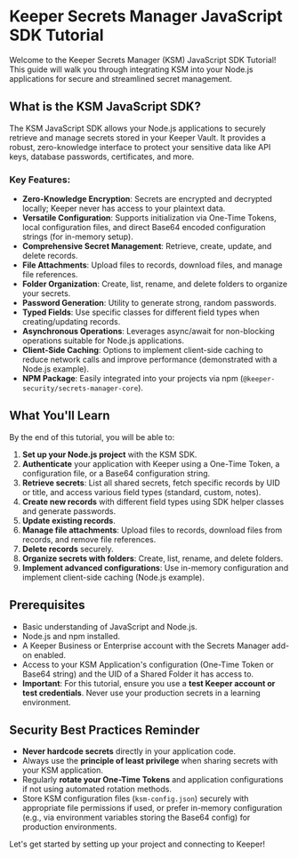 # Keeper Secrets Manager JavaScript SDK Tutorial

Welcome to the Keeper Secrets Manager (KSM) JavaScript SDK Tutorial! This guide will walk you through integrating KSM into your Node.js applications for secure and streamlined secret management.

## What is the KSM JavaScript SDK?

The KSM JavaScript SDK allows your Node.js applications to securely retrieve and manage secrets stored in your Keeper Vault. It provides a robust, zero-knowledge interface to protect your sensitive data like API keys, database passwords, certificates, and more.

### Key Features:
- **Zero-Knowledge Encryption**: Secrets are encrypted and decrypted locally; Keeper never has access to your plaintext data.
- **Versatile Configuration**: Supports initialization via One-Time Tokens, local configuration files, and direct Base64 encoded configuration strings (for in-memory setup).
- **Comprehensive Secret Management**: Retrieve, create, update, and delete records. 
- **File Attachments**: Upload files to records, download files, and manage file references.
- **Folder Organization**: Create, list, rename, and delete folders to organize your secrets.
- **Password Generation**: Utility to generate strong, random passwords.
- **Typed Fields**: Use specific classes for different field types when creating/updating records.
- **Asynchronous Operations**: Leverages async/await for non-blocking operations suitable for Node.js applications.
- **Client-Side Caching**: Options to implement client-side caching to reduce network calls and improve performance (demonstrated with a Node.js example).
- **NPM Package**: Easily integrated into your projects via npm (`@keeper-security/secrets-manager-core`).

## What You'll Learn

By the end of this tutorial, you will be able to:

1.  **Set up your Node.js project** with the KSM SDK.
2.  **Authenticate** your application with Keeper using a One-Time Token, a configuration file, or a Base64 configuration string.
3.  **Retrieve secrets**: List all shared secrets, fetch specific records by UID or title, and access various field types (standard, custom, notes).
4.  **Create new records** with different field types using SDK helper classes and generate passwords.
5.  **Update existing records**.
6.  **Manage file attachments**: Upload files to records, download files from records, and remove file references.
7.  **Delete records** securely.
8.  **Organize secrets with folders**: Create, list, rename, and delete folders.
9.  **Implement advanced configurations**: Use in-memory configuration and implement client-side caching (Node.js example).

## Prerequisites

-   Basic understanding of JavaScript and Node.js.
-   Node.js and npm installed.
-   A Keeper Business or Enterprise account with the Secrets Manager add-on enabled.
-   Access to your KSM Application's configuration (One-Time Token or Base64 string) and the UID of a Shared Folder it has access to.
-   **Important**: For this tutorial, ensure you use a **test Keeper account or test credentials**. Never use your production secrets in a learning environment.

## Security Best Practices Reminder

-   **Never hardcode secrets** directly in your application code.
-   Always use the **principle of least privilege** when sharing secrets with your KSM application.
-   Regularly **rotate your One-Time Tokens** and application configurations if not using automated rotation methods.
-   Store KSM configuration files (`ksm-config.json`) securely with appropriate file permissions if used, or prefer in-memory configuration (e.g., via environment variables storing the Base64 config) for production environments.

Let's get started by setting up your project and connecting to Keeper!
